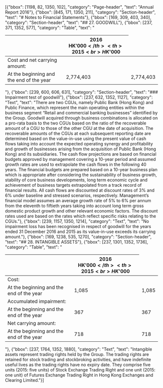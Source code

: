 [{"bbox": [1198, 82, 1350, 102], "category": "Page-header", "text": "Annual Report 2016"}, {"bbox": [845, 171, 1350, 211], "category": "Section-header", "text": "# Notes to Financial Statements"}, {"bbox": [169, 309, 403, 340], "category": "Section-header", "text": "## 27. GOODWILL"}, {"bbox": [237, 371, 1352, 577], "category": "Table", "text": "<table><thead><tr><th></th><th>2016<br>HK$'000</th><th>2015<br>HK$'000</th></tr></thead><tbody><tr><td>Cost and net carrying amount:</td><td></td><td></td></tr><tr><td>At the beginning and the end of the year</td><td>2,774,403</td><td>2,774,403</td></tr></tbody></table>"}, {"bbox": [239, 600, 606, 631], "category": "Section-header", "text": "### Impairment test of goodwill"}, {"bbox": [237, 632, 1352, 1127], "category": "Text", "text": "There are two CGUs, namely Public Bank (Hong Kong) and Public Finance, which represent the main operating entities within the business segment “Retail and commercial banking businesses” identified by the Group. Goodwill acquired through business combinations is allocated on a pro-rata basis to the two CGUs based on the ratio of the recoverable amount of a CGU to those of the other CGU at the date of acquisition. The recoverable amounts of the CGUs at each subsequent reporting date are determined based on the value-in-use using the present value of cash flows taking into account the expected operating synergy and profitability and growth of businesses arising from the acquisition of Public Bank (Hong Kong) and its subsidiaries. The cash flow projections are based on financial budgets approved by management covering a 10-year period and assumed growth rates are used to extrapolate the cash flows in the following 40 years. The financial budgets are prepared based on a 10-year business plan which is appropriate after considering the sustainability of business growth, stability of core business developments, long term economic cycle and achievement of business targets extrapolated from a track record of financial results. All cash flows are discounted at discount rates of 3% and 6% under baseline and stressed scenarios, respectively. Management’s financial model assumes an average growth rate of 5% to 6% per annum from the eleventh to fiftieth years taking into account long term gross domestic product growth and other relevant economic factors. The discount rates used are based on the rates which reflect specific risks relating to the CGUs."}, {"bbox": [239, 1157, 1350, 1214], "category": "Text", "text": "No impairment loss has been recognised in respect of goodwill for the years ended 31 December 2016 and 2015 as its value-in-use exceeds its carrying amount."}, {"bbox": [169, 1238, 535, 1270], "category": "Section-header", "text": "## 28. INTANGIBLE ASSETS"}, {"bbox": [237, 1301, 1352, 1736], "category": "Table", "text": "<table><thead><tr><th></th><th>2016<br>HK$'000</th><th>2015<br>HK$'000</th></tr></thead><tbody><tr><td>Cost:</td><td></td><td></td></tr><tr><td>At the beginning and the end of the year</td><td>1,085</td><td>1,085</td></tr><tr><td>Accumulated impairment:</td><td></td><td></td></tr><tr><td>At the beginning and the end of the year</td><td>367</td><td>367</td></tr><tr><td>Net carrying amount:</td><td></td><td></td></tr><tr><td>At the beginning and the end of the year</td><td>718</td><td>718</td></tr></tbody></table>"}, {"bbox": [237, 1764, 1352, 1880], "category": "Text", "text": "Intangible assets represent trading rights held by the Group. The trading rights are retained for stock trading and stockbroking activities, and have indefinite useful lives as the trading rights have no expiry date. They comprise five units (2015: five units) of Stock Exchange Trading Right and one unit (2015: one unit) of Futures Exchange Trading Right in Hong Kong Exchanges and Clearing Limited."}]